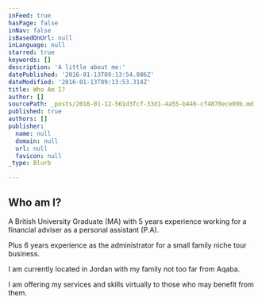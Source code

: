 ```yaml
---
inFeed: true
hasPage: false
inNav: false
isBasedOnUrl: null
inLanguage: null
starred: true
keywords: []
description: 'A little about me:'
datePublished: '2016-01-13T09:13:54.086Z'
dateModified: '2016-01-13T09:13:53.314Z'
title: Who Am I?
author: []
sourcePath: _posts/2016-01-12-561d3fcf-33d1-4a55-b446-cf4870ece09b.md
published: true
authors: []
publisher:
  name: null
  domain: null
  url: null
  favicon: null
_type: Blurb

---
```

## Who am I?

A British University Graduate (MA) with 5 years experience working for a financial adviser as a personal assistant (P.A). 

Plus 6 years experience as the administrator for a small family niche tour business.

I am currently located in Jordan with my family not too far from Aqaba. 

I am offering my services and skills virtually to those who may benefit from them.